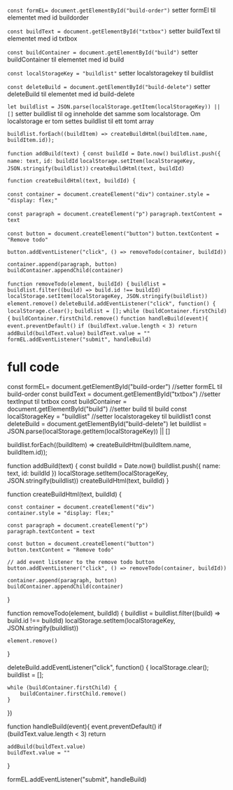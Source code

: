 `const formEL= document.getElementById("build-order")` setter formEl til elementet med id buildorder

`const buildText = document.getElementById("txtbox")` setter buildText til elementet med id txtbox

`const buildContainer = document.getElementById("build")` setter buildContainer til elementet med id build

`const localStorageKey = "buildlist"` setter localstoragekey til buildlist

`const deleteBuild = document.getElementById("build-delete")` setter deleteBuild til elementet med id build-delete

`let buildlist = JSON.parse(localStorage.getItem(localStorageKey)) || []` setter buildlist til og inneholde det samme som localstorage. Om localstorage er tom settes buildlist til ett tomt array

`buildlist.forEach((buildItem) => createBuildHtml(buildItem.name, buildItem.id));`

`function addBuild(text) {`
`const buildId = Date.now()`
`buildlist.push({`
`name: text,`
`id: buildId`
`localStorage.setItem(localStorageKey, JSON.stringify(buildlist))`
`createBuildHtml(text, buildId)`

`function createBuildHtml(text, buildId) {`

`const container = document.createElement("div")`
`container.style = "display: flex;"`

`const paragraph = document.createElement("p")`
`paragraph.textContent = text`

`const button = document.createElement("button")`
`button.textContent = "Remove todo"`

`button.addEventListener("click", () => removeTodo(container, buildId))`

`container.append(paragraph, button)`
`buildContainer.appendChild(container)`

`function removeTodo(element, buildId) {`
`buildlist = buildlist.filter((build) => build.id !== buildId) `
`localStorage.setItem(localStorageKey, JSON.stringify(buildlist))`
`element.remove()`
`deleteBuild.addEventListener("click", function() {`
`localStorage.clear();`
`buildlist = [];`
`while (buildContainer.firstChild) {`
`buildContainer.firstChild.remove()`
`function handleBuild(event){`
`event.preventDefault()`
`if (buildText.value.length < 3) return`
`addBuild(buildText.value)`
`buildText.value = ""`
`formEL.addEventListener("submit", handleBuild)`

# full code

const formEL= document.getElementById("build-order") //setter formEL til build-order
const buildText = document.getElementById("txtbox") //setter textInput til txtbox
const buildContainer = document.getElementById("build") //setter build til build
const localStorageKey = "buildlist" //setter localstoragekey til buildlist1
const deleteBuild = document.getElementById("build-delete")
let buildlist = JSON.parse(localStorage.getItem(localStorageKey)) || []

buildlist.forEach((buildItem) => createBuildHtml(buildItem.name, buildItem.id));

function addBuild(text) {
const buildId = Date.now()
buildlist.push({
name: text,
id: buildId
})
localStorage.setItem(localStorageKey, JSON.stringify(buildlist))
createBuildHtml(text, buildId)
}

function createBuildHtml(text, buildId) {

    const container = document.createElement("div")
    container.style = "display: flex;"

    const paragraph = document.createElement("p")
    paragraph.textContent = text

    const button = document.createElement("button")
    button.textContent = "Remove todo"

    // add event listener to the remove todo button
    button.addEventListener("click", () => removeTodo(container, buildId))

    container.append(paragraph, button)
    buildContainer.appendChild(container)

}

function removeTodo(element, buildId) {
buildlist = buildlist.filter((build) => build.id !== buildId)
localStorage.setItem(localStorageKey, JSON.stringify(buildlist))

    element.remove()

}

deleteBuild.addEventListener("click", function() {
localStorage.clear();
buildlist = [];

    while (buildContainer.firstChild) {
        buildContainer.firstChild.remove()
    }

})

function handleBuild(event){
event.preventDefault()
if (buildText.value.length < 3) return

    addBuild(buildText.value)
    buildText.value = ""

}

formEL.addEventListener("submit", handleBuild)
